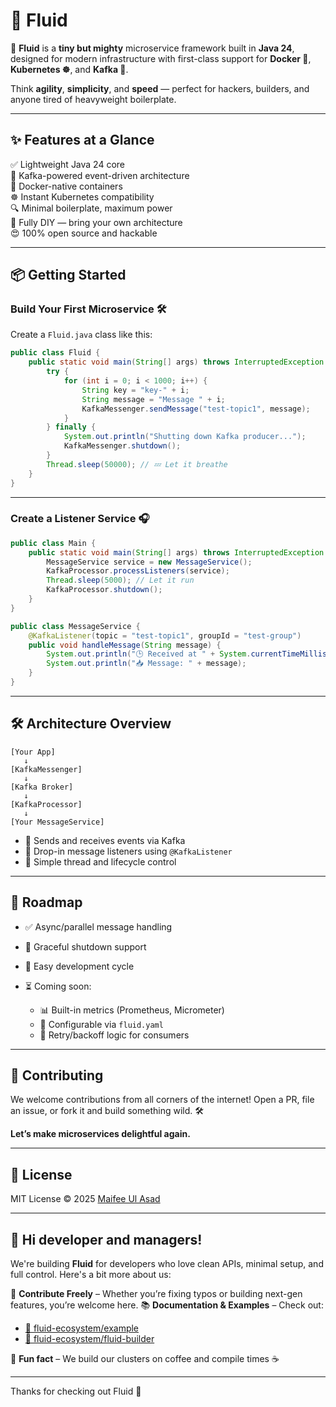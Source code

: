 # 🌊 Fluid

🚀 **Fluid** is a **tiny but mighty** microservice framework built in **Java 24**, designed for modern infrastructure with first-class support for **Docker 🐳**, **Kubernetes ☸️**, and **Kafka 📨**.

Think **agility**, **simplicity**, and **speed** — perfect for hackers, builders, and anyone tired of heavyweight boilerplate.

---

## ✨ Features at a Glance

✅ Lightweight Java 24 core  
🔁 Kafka-powered event-driven architecture  
🐳 Docker-native containers  
☸️ Instant Kubernetes compatibility  
🔍 Minimal boilerplate, maximum power  
🔧 Fully DIY — bring your own architecture  
😍 100% open source and hackable

---

## 📦 Getting Started

### Build Your First Microservice 🛠️

Create a `Fluid.java` class like this:

```java
public class Fluid {
    public static void main(String[] args) throws InterruptedException {
        try {
            for (int i = 0; i < 1000; i++) {
                String key = "key-" + i;
                String message = "Message " + i;
                KafkaMessenger.sendMessage("test-topic1", message);
            }
        } finally {
            System.out.println("Shutting down Kafka producer...");
            KafkaMessenger.shutdown();
        }
        Thread.sleep(50000); // 💤 Let it breathe
    }
}
````

---

### Create a Listener Service 🎧

```java
public class Main {
    public static void main(String[] args) throws InterruptedException {
        MessageService service = new MessageService();
        KafkaProcessor.processListeners(service);
        Thread.sleep(5000); // Let it run
        KafkaProcessor.shutdown();
    }
}

public class MessageService {
    @KafkaListener(topic = "test-topic1", groupId = "test-group")
    public void handleMessage(String message) {
        System.out.println("🕒 Received at " + System.currentTimeMillis());
        System.out.println("📥 Message: " + message);
    }
}
```

---

## 🛠️ Architecture Overview

```
[Your App] 
   ↓
[KafkaMessenger] 
   ↓
[Kafka Broker] 
   ↓
[KafkaProcessor] 
   ↓
[Your MessageService]
```

* 🔄 Sends and receives events via Kafka
* 🔌 Drop-in message listeners using `@KafkaListener`
* 🧵 Simple thread and lifecycle control

---

## 🔮 Roadmap

* ✅ Async/parallel message handling
* 🛑 Graceful shutdown support
* 🧪 Easy development cycle
* ⏳ Coming soon:

  * 📊 Built-in metrics (Prometheus, Micrometer)
  * 💾 Configurable via `fluid.yaml`
  * 🧠 Retry/backoff logic for consumers

---

## 🤝 Contributing

We welcome contributions from all corners of the internet!
Open a PR, file an issue, or fork it and build something wild. 🛠️

**Let’s make microservices delightful again.**

---

## 📜 License

MIT License © 2025 [Maifee Ul Asad](https://github.com/maifeeulasad)

---

## 👋 Hi developer and managers!

We're building **Fluid** for developers who love clean APIs, minimal setup, and full control. Here's a bit more about us:

🌈 **Contribute Freely** – Whether you’re fixing typos or building next-gen features, you’re welcome here.
📚 **Documentation & Examples** – Check out:

* [🔗 fluid-ecosystem/example](https://github.com/fluid-ecosystem/example)
* [🔗 fluid-ecosystem/fluid-builder](https://github.com/fluid-ecosystem/fluid-builder)

🍳 **Fun fact** – We build our clusters on coffee and compile times ☕

---

Thanks for checking out Fluid 💙

